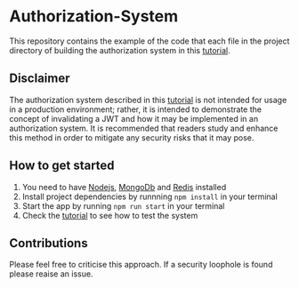 # Authorization-System
This repository contains the example of the code that each file in the project directory of building the authorization system in this [tutorial]().

## Disclaimer
The authorization system described in this [tutorial]() is not intended for usage in a production environment; rather, it is intended to demonstrate the concept of invalidating a JWT and how it may be implemented in an authorization system. It is recommended that readers study and enhance this method in order to mitigate any security risks that it may pose.

## How to get started
1. You need to have [Nodejs](), [MongoDb]() and [Redis]() installed
2. Install project dependencies by runnning `npm install` in your terminal
3. Start the app by running `npm run start` in your terminal
4. Check the [tutorial]() to see how to test the system

## Contributions
Please feel free to criticise this approach. If a security loophole is found please reaise an issue.
